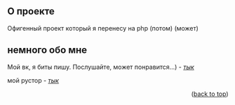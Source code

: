 <!-- Improved compatibility of back to top link: See: https://github.com/othneildrew/Best-README-Template/pull/73 -->
<a name="readme-top"></a>
<!--
*** Thanks for checking out the Best-README-Template. If you have a suggestion
*** that would make this better, please fork the repo and create a pull request
*** or simply open an issue with the tag "enhancement".
*** Don't forget to give the project a star!
*** Thanks again! Now go create something AMAZING! :D
-->

<!-- ABOUT THE PROJECT -->
## О проекте


Офигенный проект который я перенесу на php (потом) (может)
<!-- CONTACT -->
## немного обо мне

Мой вк, я биты пишу. Послушайте, может понравится...) - [*тык*](https://vk.com/mavistgroup)

мой рустор - [*тык*](https://apps.rustore.ru/developer/LdrwW7rD9tJd74X3oXEAy6d3kAoTljE%2B)

<p align="right">(<a href="#readme-top">back to top</a>)</p>
